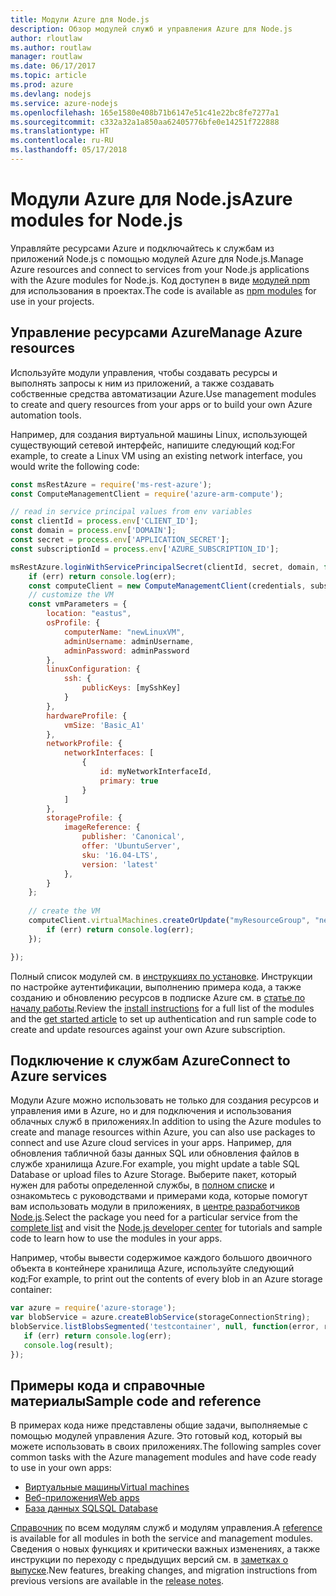 ```yaml
---
title: Модули Azure для Node.js
description: Обзор модулей служб и управления Azure для Node.js
author: rloutlaw
ms.author: routlaw
manager: routlaw
ms.date: 06/17/2017
ms.topic: article
ms.prod: azure
ms.devlang: nodejs
ms.service: azure-nodejs
ms.openlocfilehash: 165e1580e408b71b6147e51c41e22bc8fe7277a1
ms.sourcegitcommit: c332a32a1a850aa62405776bfe0e14251f722888
ms.translationtype: HT
ms.contentlocale: ru-RU
ms.lasthandoff: 05/17/2018
---
```

# <a name="azure-modules-for-nodejs"></a><span data-ttu-id="df9c3-103">Модули Azure для Node.js</span><span class="sxs-lookup"><span data-stu-id="df9c3-103">Azure modules for Node.js</span></span>

<span data-ttu-id="df9c3-104">Управляйте ресурсами Azure и подключайтесь к службам из приложений Node.js с помощью модулей Azure для Node.js.</span><span class="sxs-lookup"><span data-stu-id="df9c3-104">Manage Azure resources and connect to services from your Node.js applications with the Azure modules for Node.js.</span></span> <span data-ttu-id="df9c3-105">Код доступен в виде [модулей npm](node-sdk-azure-install.md) для использования в проектах.</span><span class="sxs-lookup"><span data-stu-id="df9c3-105">The code is available as [npm modules](node-sdk-azure-install.md) for use in your projects.</span></span> 

## <a name="manage-azure-resources"></a><span data-ttu-id="df9c3-106">Управление ресурсами Azure</span><span class="sxs-lookup"><span data-stu-id="df9c3-106">Manage Azure resources</span></span>

<span data-ttu-id="df9c3-107">Используйте модули управления, чтобы создавать ресурсы и выполнять запросы к ним из приложений, а также создавать собственные средства автоматизации Azure.</span><span class="sxs-lookup"><span data-stu-id="df9c3-107">Use management modules to create and query resources from your apps or to build your own Azure automation tools.</span></span> 

<span data-ttu-id="df9c3-108">Например, для создания виртуальной машины Linux, использующей существующий сетевой интерфейс, напишите следующий код:</span><span class="sxs-lookup"><span data-stu-id="df9c3-108">For example, to create a Linux VM using an existing network interface, you would write the following code:</span></span>

```javascript
const msRestAzure = require('ms-rest-azure');
const ComputeManagementClient = require('azure-arm-compute');

// read in service principal values from env variables
const clientId = process.env['CLIENT_ID'];
const domain = process.env['DOMAIN'];
const secret = process.env['APPLICATION_SECRET'];
const subscriptionId = process.env['AZURE_SUBSCRIPTION_ID'];

msRestAzure.loginWithServicePrincipalSecret(clientId, secret, domain, function (err, credentials, subscriptions) {
    if (err) return console.log(err);
    const computeClient = new ComputeManagementClient(credentials, subscriptionId);
    // customize the VM 
    const vmParameters = {
        location: "eastus",
        osProfile: {
            computerName: "newLinuxVM",
            adminUsername: adminUsername,
            adminPassword: adminPassword
        },
        linuxConfiguration: {
            ssh: {
                publicKeys: [mySshKey]
            }
        },
        hardwareProfile: {
            vmSize: 'Basic_A1'
        },
        networkProfile: {
            networkInterfaces: [
                {
                    id: myNetworkInterfaceId,
                    primary: true
                }
            ]
        },
        storageProfile: {
            imageReference: {
                publisher: 'Canonical',
                offer: 'UbuntuServer',
                sku: '16.04-LTS',
                version: 'latest'
            },
        }
    };
 
    // create the VM
    computeClient.virtualMachines.createOrUpdate("myResourceGroup", "newLinuxVM", vmParameters, function (err, data) {
        if (err) return console.log(err);
    });

});
```

<span data-ttu-id="df9c3-109">Полный список модулей см. в [инструкциях по установке](node-sdk-azure-install.md). Инструкции по настройке аутентификации, выполнению примера кода, а также созданию и обновлению ресурсов в подписке Azure см. в [статье по началу работы](node-sdk-azure-get-started.md).</span><span class="sxs-lookup"><span data-stu-id="df9c3-109">Review the [install instructions](node-sdk-azure-install.md) for a full list of the modules and the [get started article](node-sdk-azure-get-started.md) to set up authentication and run sample code to create and update resources against your own Azure subscription.</span></span> 

## <a name="connect-to-azure-services"></a><span data-ttu-id="df9c3-110">Подключение к службам Azure</span><span class="sxs-lookup"><span data-stu-id="df9c3-110">Connect to Azure services</span></span>

<span data-ttu-id="df9c3-111">Модули Azure можно использовать не только для создания ресурсов и управления ими в Azure, но и для подключения и использования облачных служб в приложениях.</span><span class="sxs-lookup"><span data-stu-id="df9c3-111">In addition to using the Azure modules to create and manage resources within Azure, you can also use packages to connect and use Azure cloud services in your apps.</span></span> <span data-ttu-id="df9c3-112">Например, для обновления табличной базы данных SQL или обновления файлов в службе хранилища Azure.</span><span class="sxs-lookup"><span data-stu-id="df9c3-112">For example, you might update a table SQL Database or upload files to Azure Storage.</span></span> <span data-ttu-id="df9c3-113">Выберите пакет, который нужен для работы определенной службы, в [полном списке](node-sdk-azure-install.md) и ознакомьтесь с руководствами и примерами кода, которые помогут вам использовать модули в приложениях, в [центре разработчиков Node.js](https://azure.microsoft.com/develop/nodejs/).</span><span class="sxs-lookup"><span data-stu-id="df9c3-113">Select the package you need for a particular service from the [complete list](node-sdk-azure-install.md) and visit the [Node.js developer center](https://azure.microsoft.com/develop/nodejs/) for tutorials and sample code to learn how to use the modules in your apps.</span></span>

<span data-ttu-id="df9c3-114">Например, чтобы вывести содержимое каждого большого двоичного объекта в контейнере хранилища Azure, используйте следующий код:</span><span class="sxs-lookup"><span data-stu-id="df9c3-114">For example, to print out the contents of every blob in an Azure storage container:</span></span>

```javascript
var azure = require('azure-storage');
var blobService = azure.createBlobService(storageConnectionString);
blobService.listBlobsSegmented('testcontainer', null, function(error, result, response) {
   if (err) return console.log(err);
   console.log(result);
});
```

## <a name="sample-code-and-reference"></a><span data-ttu-id="df9c3-115">Примеры кода и справочные материалы</span><span class="sxs-lookup"><span data-stu-id="df9c3-115">Sample code and reference</span></span>

<span data-ttu-id="df9c3-116">В примерах кода ниже представлены общие задачи, выполняемые с помощью модулей управления Azure. Это готовый код, который вы можете использовать в своих приложениях.</span><span class="sxs-lookup"><span data-stu-id="df9c3-116">The following samples cover common tasks with the Azure management modules and have code ready to use in your own apps:</span></span>

- [<span data-ttu-id="df9c3-117">Виртуальные машины</span><span class="sxs-lookup"><span data-stu-id="df9c3-117">Virtual machines</span></span>](node-samples-services-compute.md)
- [<span data-ttu-id="df9c3-118">Веб-приложения</span><span class="sxs-lookup"><span data-stu-id="df9c3-118">Web apps</span></span>](node-samples-services-web-and-mobile.md)
- [<span data-ttu-id="df9c3-119">База данных SQL</span><span class="sxs-lookup"><span data-stu-id="df9c3-119">SQL Database</span></span>](node-samples-services-database.md)
   
<span data-ttu-id="df9c3-120">[Справочник](https://docs.microsoft.com/javascript/api) по всем модулям служб и модулям управления.</span><span class="sxs-lookup"><span data-stu-id="df9c3-120">A [reference](https://docs.microsoft.com/javascript/api) is available for all modules in both the service and management modules.</span></span> <span data-ttu-id="df9c3-121">Сведения о новых функциях и критически важных изменениях, а также инструкции по переходу с предыдущих версий см. в [заметках о выпуске](https://github.com/Azure/azure-sdk-for-node/releases).</span><span class="sxs-lookup"><span data-stu-id="df9c3-121">New features, breaking changes, and migration instructions from previous versions are available in the [release notes](https://github.com/Azure/azure-sdk-for-node/releases).</span></span>